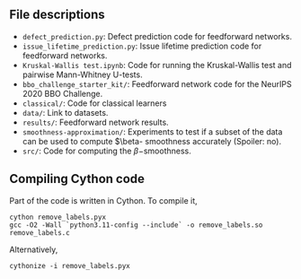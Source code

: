 ## File descriptions

* `defect_prediction.py`: Defect prediction code for feedforward networks.
* `issue_lifetime_prediction.py`: Issue lifetime prediction code for feedforward networks.
* `Kruskal-Wallis test.ipynb`: Code for running the Kruskal-Wallis test and pairwise Mann-Whitney U-tests.
* `bbo_challenge_starter_kit/`: Feedforward network code for the NeurIPS 2020 BBO Challenge.
* `classical/`: Code for classical learners
* `data/`: Link to datasets.
* `results/`: Feedforward network results.
* `smoothness-approximation/`: Experiments to test if a subset of the data can be used to compute $\beta-
smoothness accurately (Spoiler: no).
* `src/`: Code for computing the $\beta-$smoothness.

## Compiling Cython code

Part of the code is written in Cython. To compile it,

```
cython remove_labels.pyx
gcc -O2 -Wall `python3.11-config --include` -o remove_labels.so remove_labels.c
```

Alternatively,

```
cythonize -i remove_labels.pyx
```


